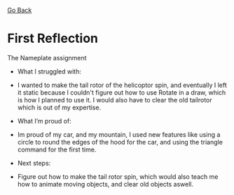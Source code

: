  [Go Back](/index.md)
# First Reflection
The Nameplate assignment

- What I struggled with:
- I wanted to make the tail rotor of the helicoptor spin, and eventually I left it static because I couldn't figure out how to use Rotate in a draw, which is how I planned to use it. I would also have to clear the old tailrotor which is out of my expertise. 

- What I’m proud of:
- Im proud of my car, and my mountain, I used new features like using a circle to round the edges of the hood for the car, and using the triangle command for the first time.

- Next steps:
- Figure out how to make the tail rotor spin, which would also teach me how to animate moving objects, and clear old objects aswell.
